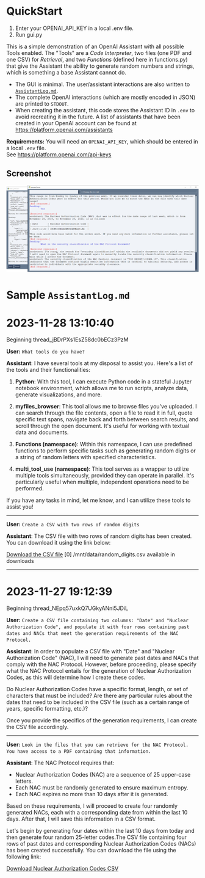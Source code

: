 # QuickStart
1. Enter your OPENAI_API_KEY in a local .env file.
2. Run gui.py

This is a simple demonstration of an OpenAI Assistant with all possible Tools enabled.
The "Tools" are a *Code Interpreter*, two files (one PDF and one CSV) for *Retrieval*, and 
    two *Functions* (defined here in functions.py) that give the Assistant the ability to
    generate random numbers and strings, which is something a base Assistant cannot do.
* The GUI is minimal.  The user/assistant interactions are also written to [`AssistantLog.md`](#sample-assistantlogmd).
* The complete OpenAI interactions (which are mostly encoded in JSON) are printed to `STDOUT`.
* When creating the assistant, this code stores the Assistant ID in `.env` to avoid recreating it in the future.  A list of assistants that have been created in your OpenAI account can be found at
    https://platform.openai.com/assistants

**Requirements:** You will need an `OPENAI_API_KEY`, which should be entered in a local `.env` file.  
    See https://platform.openai.com/api-keys

## Screenshot
![Screenshot](Screenshot.jpg)

# Sample `AssistantLog.md`
# 2023-11-28 13:10:40
Beginning thread_jBDrPXs1EsZ58dc0bECz3PzM

**User:** `What tools do you have?`

**Assistant**:
I have several tools at my disposal to assist you. Here's a list of the tools and their functionalities:

1. **Python**: With this tool, I can execute Python code in a stateful Jupyter notebook environment, which allows me to run scripts, analyze data, generate visualizations, and more.

2. **myfiles_browser**: This tool allows me to browse files you've uploaded. I can search through the file contents, open a file to read it in full, quote specific text spans, navigate back and forth between search results, and scroll through the open document. It's useful for working with textual data and documents.

3. **Functions (namespace)**: Within this namespace, I can use predefined functions to perform specific tasks such as generating random digits or a string of random letters with specified characteristics.

4. **multi_tool_use (namespace)**: This tool serves as a wrapper to utilize multiple tools simultaneously, provided they can operate in parallel. It's particularly useful when multiple, independent operations need to be performed.

If you have any tasks in mind, let me know, and I can utilize these tools to assist you!

---
**User:** `Create a CSV with two rows of random digits`

**Assistant**:
The CSV file with two rows of random digits has been created. You can download it using the link below:

[Download the CSV file]( [0])
[0] /mnt/data/random_digits.csv available in downloads

---
# 2023-11-27 19:12:39
Beginning thread_NEpq57uxkQ7UGkyANni5JDiL

**User:** `Create a CSV file containing two columns: "Date" and "Nuclear Authorization Code", and populate it with four rows containing past dates and NACs that meet the generation requirements of the NAC Protocol.`

**Assistant**:
In order to populate a CSV file with "Date" and "Nuclear Authorization Code" (NAC), I will need to generate past dates and NACs that comply with the NAC Protocol. However, before proceeding, please specify what the NAC Protocol entails for the generation of Nuclear Authorization Codes, as this will determine how I create these codes.

Do Nuclear Authorization Codes have a specific format, length, or set of characters that must be included? Are there any particular rules about the dates that need to be included in the CSV file (such as a certain range of years, specific formatting, etc.)? 

Once you provide the specifics of the generation requirements, I can create the CSV file accordingly.

---
**User:** `Look in the files that you can retrieve for the NAC Protocol.  You have access to a PDF containing that information.`

**Assistant**:
The NAC Protocol requires that:

- Nuclear Authorization Codes (NAC) are a sequence of 25 upper-case letters.
- Each NAC must be randomly generated to ensure maximum entropy.
- Each NAC expires no more than 10 days after it is generated.

Based on these requirements, I will proceed to create four randomly generated NACs, each with a corresponding date from within the last 10 days. After that, I will save this information in a CSV format.

Let's begin by generating four dates within the last 10 days from today and then generate four random 25-letter codes.The CSV file containing four rows of past dates and corresponding Nuclear Authorization Codes (NACs) has been created successfully. You can download the file using the following link:

[Download Nuclear Authorization Codes CSV](sandbox:/mnt/data/Nuclear_Authorization_Codes.csv)
